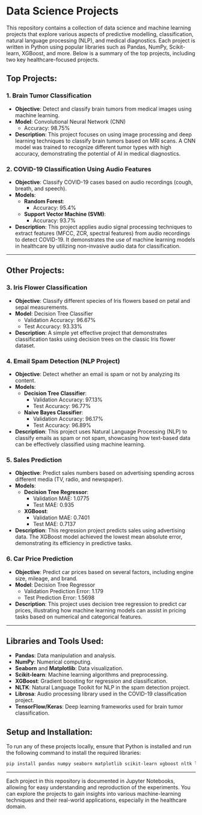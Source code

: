 
# Data Science Projects

This repository contains a collection of data science and machine learning projects that explore various aspects of predictive modelling, classification, natural language processing (NLP), and medical diagnostics. Each project is written in Python using popular libraries such as Pandas, NumPy, Scikit-learn, XGBoost, and more. Below is a summary of the top projects, including two key healthcare-focused projects.

## Top Projects:

### 1. **Brain Tumor Classification**
   - **Objective**: Detect and classify brain tumors from medical images using machine learning.
   - **Model**: Convolutional Neural Network (CNN)
     - Accuracy: 98.75%
   - **Description**: This project focuses on using image processing and deep learning techniques to classify brain tumors based on MRI scans. A CNN model was trained to recognize different tumor types with high accuracy, demonstrating the potential of AI in medical diagnostics.

### 2. **COVID-19 Classification Using Audio Features**
   - **Objective**: Classify COVID-19 cases based on audio recordings (cough, breath, and speech).
   - **Models**:
     - **Random Forest**: 
       - Accuracy: 95.4%
     - **Support Vector Machine (SVM)**: 
       - Accuracy: 93.7%
   - **Description**: This project applies audio signal processing techniques to extract features (MFCC, ZCR, spectral features) from audio recordings to detect COVID-19. It demonstrates the use of machine learning models in healthcare by utilizing non-invasive audio data for classification.

---

## Other Projects:

### 3. **Iris Flower Classification**
   - **Objective**: Classify different species of Iris flowers based on petal and sepal measurements.
   - **Model**: Decision Tree Classifier
     - Validation Accuracy: 96.67%
     - Test Accuracy: 93.33%
   - **Description**: A simple yet effective project that demonstrates classification tasks using decision trees on the classic Iris flower dataset.

### 4. **Email Spam Detection (NLP Project)**
   - **Objective**: Detect whether an email is spam or not by analyzing its content.
   - **Models**:
     - **Decision Tree Classifier**:
       - Validation Accuracy: 97.13%
       - Test Accuracy: 96.77%
     - **Naive Bayes Classifier**:
       - Validation Accuracy: 96.17%
       - Test Accuracy: 96.89%
   - **Description**: This project uses Natural Language Processing (NLP) to classify emails as spam or not spam, showcasing how text-based data can be effectively classified using machine learning.

### 5. **Sales Prediction**
   - **Objective**: Predict sales numbers based on advertising spending across different media (TV, radio, and newspaper).
   - **Models**:
     - **Decision Tree Regressor**:
       - Validation MAE: 1.0775
       - Test MAE: 0.935
     - **XGBoost**:
       - Validation MAE: 0.7401
       - Test MAE: 0.7137
   - **Description**: This regression project predicts sales using advertising data. The XGBoost model achieved the lowest mean absolute error, demonstrating its efficiency in predictive tasks.

### 6. **Car Price Prediction**
   - **Objective**: Predict car prices based on several factors, including engine size, mileage, and brand.
   - **Model**: Decision Tree Regressor
     - Validation Prediction Error: 1.179
     - Test Prediction Error: 1.5698
   - **Description**: This project uses decision tree regression to predict car prices, illustrating how machine learning models can assist in pricing tasks based on numerical and categorical features.

---

## Libraries and Tools Used:
- **Pandas**: Data manipulation and analysis.
- **NumPy**: Numerical computing.
- **Seaborn** and **Matplotlib**: Data visualization.
- **Scikit-learn**: Machine learning algorithms and preprocessing.
- **XGBoost**: Gradient boosting for regression and classification.
- **NLTK**: Natural Language Toolkit for NLP in the spam detection project.
- **Librosa**: Audio processing library used in the COVID-19 classification project.
- **TensorFlow/Keras**: Deep learning frameworks used for brain tumor classification.

## Setup and Installation:
To run any of these projects locally, ensure that Python is installed and run the following command to install the required libraries:

```bash
pip install pandas numpy seaborn matplotlib scikit-learn xgboost nltk librosa tensorflow keras
```

---

Each project in this repository is documented in Jupyter Notebooks, allowing for easy understanding and reproduction of the experiments. You can explore the projects to gain insights into various machine-learning techniques and their real-world applications, especially in the healthcare domain.


